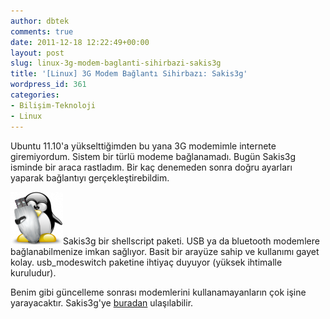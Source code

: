 ```yaml
---
author: dbtek
comments: true
date: 2011-12-18 12:22:49+00:00
layout: post
slug: linux-3g-modem-baglanti-sihirbazi-sakis3g
title: '[Linux] 3G Modem Bağlantı Sihirbazı: Sakis3g'
wordpress_id: 361
categories:
- Bilişim-Teknoloji
- Linux
---
```


Ubuntu 11.10'a yükselttiğimden bu yana 3G modemimle internete giremiyordum. Sistem bir türlü modeme bağlanamadı. Bugün Sakis3g isminde bir araca rastladım. Bir kaç denemeden sonra doğru ayarları yaparak bağlantıyı gerçekleştirebildim.

[![sakis3g-image](/assets/media/2011/12/sakis3g.png)](/assets/media/2011/12/sakis3g.png)Sakis3g bir shellscript paketi. USB ya da bluetooth modemlere bağlanabilmenize imkan sağlıyor. Basit bir arayüze sahip ve kullanımı gayet kolay. usb_modeswitch paketine ihtiyaç duyuyor (yüksek ihtimalle kuruludur).

Benim gibi güncelleme sonrası modemlerini kullanamayanların çok işine yarayacaktır. Sakis3g'ye [buradan](http://www.sakis3g.org) ulaşılabilir.
